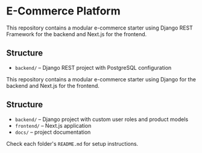 # E-Commerce Platform

This repository contains a modular e-commerce starter using Django REST Framework for the backend and Next.js for the frontend.

## Structure

- `backend/` – Django REST project with PostgreSQL configuration

This repository contains a modular e-commerce starter using Django for the backend and Next.js for the frontend.

## Structure

- `backend/` – Django project with custom user roles and product models
- `frontend/` – Next.js application
- `docs/` – project documentation

Check each folder's `README.md` for setup instructions.
